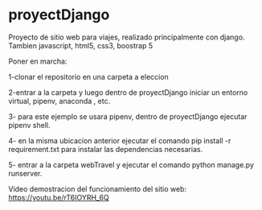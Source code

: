 # proyectDjango

Proyecto de sitio web para viajes, realizado principalmente con django. Tambien javascript, html5, css3, boostrap 5   

Poner en marcha:

1-clonar el repositorio en una carpeta a eleccion  

2-entrar a la carpeta y luego dentro de proyectDjango iniciar un entorno virtual, pipenv, anaconda , etc.  

3- para este ejemplo se usara pipenv, dentro de proyectDjango ejecutar pipenv shell.  

4- en la misma ubicacion anterior ejecutar el comando pip install -r requirement.txt para instalar las dependencias necesarias.  

5- entrar a la carpeta webTravel y ejecutar el comando python manage.py runserver.


Video demostracion del funcionamiento del sitio web:
https://youtu.be/rT6IOYRH_6Q
